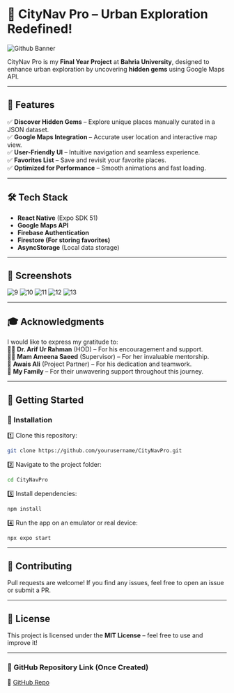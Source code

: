 # 🚀 CityNav Pro – Urban Exploration Redefined!
![Github Banner](https://github.com/user-attachments/assets/d94759d0-bff1-41fe-ae03-e951cd49e8c8)



CityNav Pro is my **Final Year Project** at **Bahria University**, designed to enhance urban exploration by uncovering **hidden gems** using Google Maps API. 

---

## 🚀 Features
✅ **Discover Hidden Gems** – Explore unique places manually curated in a JSON dataset.  
✅ **Google Maps Integration** – Accurate user location and interactive map view.  
✅ **User-Friendly UI** – Intuitive navigation and seamless experience.  
✅ **Favorites List** – Save and revisit your favorite places.  
✅ **Optimized for Performance** – Smooth animations and fast loading.  

---

## 🛠️ Tech Stack
- **React Native** (Expo SDK 51)
- **Google Maps API**
- **Firebase Authentication**
- **Firestore (For storing favorites)**
- **AsyncStorage** (Local data storage)

---

## 📸 Screenshots
![9](https://github.com/user-attachments/assets/d1eac81f-4338-4668-81dc-a5d08650f20e)
![10](https://github.com/user-attachments/assets/4f56323c-6e58-43f7-95c7-fd09a2229708)
![11](https://github.com/user-attachments/assets/b23dcc5b-94bc-452a-8b79-d99d63d5fedd)
![12](https://github.com/user-attachments/assets/374bfa61-ea05-4a52-a4ef-25f1061c851a)
![13](https://github.com/user-attachments/assets/afd19dba-b126-4eb8-8999-d5ae0c6ac5e0)

---

## 🎓 Acknowledgments
I would like to express my gratitude to:  
👨‍🏫 **Dr. Arif Ur Rahman** (HOD) – For his encouragement and support.  
👩‍🏫 **Mam Ameena Saeed** (Supervisor) – For her invaluable mentorship.  
🤝 **Awais Ali** (Project Partner) – For his dedication and teamwork.  
💖 **My Family** – For their unwavering support throughout this journey.  

---

## 🚀 Getting Started

### 📌 Installation
1️⃣ Clone this repository:  
```bash
git clone https://github.com/yourusername/CityNavPro.git
```
2️⃣ Navigate to the project folder:  
```bash
cd CityNavPro
```
3️⃣ Install dependencies:  
```bash
npm install
```
4️⃣ Run the app on an emulator or real device:  
```bash
npx expo start
```

---

## 🤝 Contributing
Pull requests are welcome! If you find any issues, feel free to open an issue or submit a PR.

---

## 📜 License
This project is licensed under the **MIT License** – feel free to use and improve it!

---

### 🔗 GitHub Repository Link (Once Created)
📎 [GitHub Repo](https://github.com/yourusername/CityNavPro)
